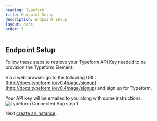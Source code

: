 ```yaml
---
heading: Typeform
title: Endpoint Setup
description: Endpoint setup
layout: docs
order: 5
---
```


## Endpoint Setup

Follow these steps to retrieve your Typeform API Key needed to be provision the Typeform Element.

Via a web browser go to the following URL: [http://docs.typeform.io/v0.4/page/signup](http://docs.typeform.io/v0.4/page/signup) and sign up for Typeform.

Your API key will be emailed to you along with some instructions.
![Typeform Connected App step 1](http://cloud-elements.com/wp-content/uploads/2016/02/TypeformAPI1.png)

Next [create an instance](typeform-create-instance.html).
